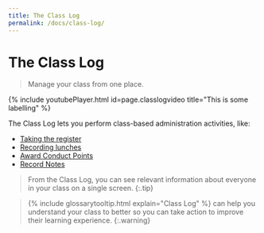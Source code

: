 ```yaml
---
title: The Class Log
permalink: /docs/class-log/
---
```

# The Class Log

> Manage your class from one place.

{% include youtubePlayer.html id=page.classlogvideo title="This is some labelling" %}

The Class Log lets you perform class-based administration activities, like:

- [Taking the register](take-register/)
- [Recording lunches]()
- [Award Conduct Points]()
- [Record Notes]()

> From the Class Log, you can see relevant information about everyone in your class on a single screen.
{:.tip}

> {% include glossarytooltip.html explain="Class Log" %} can help you understand your class to better so you can take action to improve their learning experience.
{:.warning}
